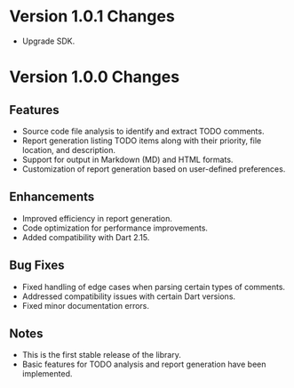 # Version 1.0.1 Changes
- Upgrade SDK.


# Version 1.0.0 Changes

## Features

- Source code file analysis to identify and extract TODO comments.
- Report generation listing TODO items along with their priority, file location, and description.
- Support for output in Markdown (MD) and HTML formats.
- Customization of report generation based on user-defined preferences.

## Enhancements

- Improved efficiency in report generation.
- Code optimization for performance improvements.
- Added compatibility with Dart 2.15.

## Bug Fixes

- Fixed handling of edge cases when parsing certain types of comments.
- Addressed compatibility issues with certain Dart versions.
- Fixed minor documentation errors.

## Notes

- This is the first stable release of the library.
- Basic features for TODO analysis and report generation have been implemented.


